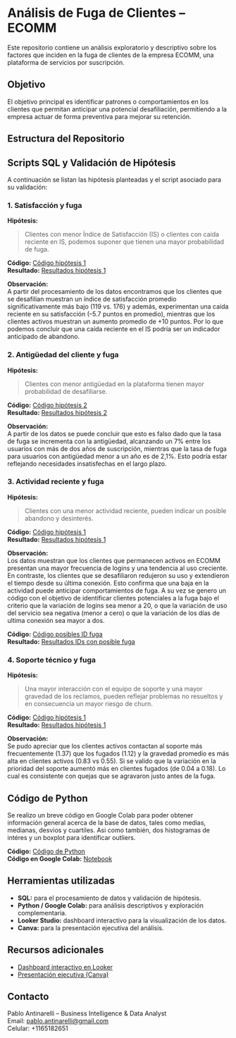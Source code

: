 # Análisis de Fuga de Clientes – ECOMM

Este repositorio contiene un análisis exploratorio y descriptivo sobre los factores que inciden en la fuga de clientes de la empresa ECOMM, una plataforma de servicios por suscripción.

## Objetivo

El objetivo principal es identificar patrones o comportamientos en los clientes que permitan anticipar una potencial desafiliación, permitiendo a la empresa actuar de forma preventiva para mejorar su retención.

## Estructura del Repositorio

## Scripts SQL y Validación de Hipótesis

A continuación se listan las hipótesis planteadas y el script asociado para su validación:

### 1. Satisfacción y fuga
**Hipótesis:**  
> Clientes con menor Índice de Satisfacción (IS) o clientes con caída reciente en IS, podemos suponer que tienen una mayor probabilidad de fuga.

**Código:** [Código hipótesis 1](Script_Hipotesis_1.sql)  
**Resultado:** [Resultados hipótesis 1](Results_Hipotesis_1.csv)

**Observación:**  
A partir del procesamiento de los datos encontramos que los clientes que se desafilian muestran un índice de satisfacción promedio significativamente más bajo (119 vs. 176) 
y además, experimentan una caída reciente en su satisfacción (–5.7 puntos en promedio), mientras que los clientes activos muestran un aumento promedio de +10 puntos. 
Por lo que podemos concluir que una caída reciente en el IS podría ser un indicador anticipado de abandono.


### 2. Antigüedad del cliente y fuga
**Hipótesis:**  
> Clientes con menor antigüedad en la plataforma tienen mayor probabilidad de desafiliarse.

**Código:** [Código hipótesis 2](Script_Hipotesis_2.sql)  
**Resultado:** [Resultados hipótesis 2](Results_Hipotesis_2.csv)

**Observación:**  
A partir de los datos se puede concluir que esto es falso dado que la tasa de fuga se incrementa con la antigüedad, alcanzando un 7% entre los usuarios con más
de dos años de suscripción, mientras que la tasa de fuga para usuarios con antigüedad menor a un año es de 2,1%. Esto podría estar reflejando necesidades insatisfechas en el largo plazo.


### 3. Actividad reciente y fuga
**Hipótesis:**  
> Clientes con una menor actividad reciente, pueden indicar un posible abandono y desinterés.

**Código:** [Código hipótesis 1](Script_Hipotesis_3.sql)  
**Resultado:** [Resultados hipótesis 1](Results_Hipotesis_3.csv)

**Observación:**  
Los datos muestran que los clientes que permanecen activos en ECOMM presentan una mayor frecuencia de logins y una tendencia al uso creciente. En contraste, los clientes que se 
desafiliaron redujeron su uso y extendieron el tiempo desde su última conexión. Esto confirma que una baja en la actividad puede anticipar comportamientos de fuga. A su vez se genero un código con el
objetivo de identificar clientes potenciales a la fuga bajo el criterio que la variación de logins sea menor a 20, o que la variación de uso del servicio sea negativa (menor a cero) o que la variación de
los días de ultima conexión sea mayor a dos.

**Código:** [Código posibles ID fuga](Script_Posibles_Fuga.sql)  
**Resultado:** [Resultados IDs con posible fuga](Resultas_ID_Posibles_Fuga.csv)


### 4. Soporte técnico y fuga
**Hipótesis:**  
> Una mayor interacción con el equipo de soporte y una mayor gravedad de los reclamos, pueden reflejar problemas no resueltos y en consecuencia un mayor riesgo de churn.

**Código:** [Código hipótesis 1](Script_Hipotesis_4.sql)  
**Resultado:** [Resultados hipótesis 1](Results_Hipotesis_4.csv)

**Observación:**  
Se pudo apreciar que los clientes activos contactan al soporte más frecuentemente (1.37) que los fugados (1.12) y la gravedad promedio es más alta en clientes activos (0.83 vs 0.55).
Si se valido que la variación en la prioridad del soporte aumentó más en clientes fugados (de 0.04 a 0.18). Lo cual es consistente con quejas que se agravaron justo antes de la fuga.

## Código de Python

Se realizo un breve código en Google Colab para poder obtener información general acerca de la base de datos, tales como medias, medianas, desvios y cuartiles. Asi como también, dos histogramas de intéres y un boxplot para identificar outliers.

**Código:** [Código de Python](Churn_Clientes.ipynb)  
**Código en Google Colab:** [Notebook](https://colab.research.google.com/drive/1Ts7AmgmSTS2V_zmhVL9pm9KzSk5r2GY4?usp=sharing)

## Herramientas utilizadas

- **SQL:** para el procesamiento de datos y validación de hipótesis.
- **Python / Google Colab:** para análisis descriptivos y exploración complementaria.
- **Looker Studio:** dashboard interactivo para la visualización de los datos.
- **Canva:** para la presentación ejecutiva del análisis.

## Recursos adicionales

- [Dashboard interactivo en Looker](URL)
- [Presentación ejecutiva (Canva)](https://www.canva.com/design/DAGrjVGS-yg/hfd_jqg5bhwy1vr0GLNgCg/edit?utm_content=DAGrjVGS-yg&utm_campaign=designshare&utm_medium=link2&utm_source=sharebutton)


## Contacto

Pablo Antinarelli – Business Intelligence & Data Analyst  
Email: pablo.antinarelli@gmail.com  
Celular: +1165182651
